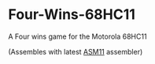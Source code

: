 # Four-Wins-68HC11
A Four wins game for the Motorola 68HC11

(Assembles with latest [ASM11](http:www.aspisys.com/asm11.htm) assembler)